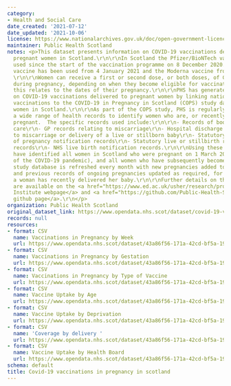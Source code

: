 ```yaml
---
category:
- Health and Social Care
date_created: '2021-07-12'
date_updated: '2021-10-06'
license: https://www.nationalarchives.gov.uk/doc/open-government-licence/version/3/
maintainer: Public Health Scotland
notes: <p>This dataset presents information on COVID-19 vaccinations delivered to
  pregnant women in Scotland.\r\n\r\nIn Scotland the Pfizer/BioNTech vaccine has been
  used since the start of the vaccination programme on 8 December 2020. The Oxford/Astrazeneca
  vaccine has been used from 4 January 2021 and the Moderna vaccine from 7 April 2021.
  \r\n\r\nWomen can receive a first or second dose, or both doses, of COVID-19 vaccination
  during pregnancy, depending on when they become eligible for vaccination and how
  this relates to the dates of their pregnancy.\r\n\r\nPHS has generated this information
  on COVID-19 vaccinations delivered to pregnant women by linking national data on
  vaccinations to the COVID-19 in Pregnancy in Scotland (COPS) study database of pregnant
  women in Scotland.\r\n\r\nAs part of the COPS study, PHS is regularly linking together
  a wide range of health records to identify women who are, or recently have been,
  pregnant.  The specific records used include:\r\n\r\n- Records of booking for antenatal
  care\r\n- GP records relating to miscarriage\r\n- Hospital discharge records relating
  to miscarriage or delivery of a live or stillborn baby\r\n- Statutory termination
  of pregnancy notification records\r\n- Statutory live or stillbirth registration
  records\r\n- NHS live birth notification records.\r\n\r\nUsing these records, we
  have identified all women in Scotland who were pregnant on 1 March 2020 (the start
  of the COVID-19 pandemic), and all women who have subsequently become pregnant.  \r\n\r\nThe
  study database is refreshed every month with new pregnancies added to the database,
  and previous records of ongoing pregnancies updated as required, for example if
  a woman has recently delivered her baby.\r\n\r\nFurther details on the COPS study
  are available on the <a href="https://www.ed.ac.uk/usher/research/projects/covid-19-pregnancy-scotland">Usher
  Institute webpage</a> and <a href="https://github.com/Public-Health-Scotland/COPS-public">PHS
  github page</a>.\r\n</p>
organization: Public Health Scotland
original_dataset_link: https://www.opendata.nhs.scot/dataset/covid-19-vaccinations-in-pregnancy-in-scotland
records: null
resources:
- format: CSV
  name: Vaccinations in Pregnancy by Week
  url: https://www.opendata.nhs.scot/dataset/43a86f56-171a-42cd-bf5a-19b1070a3485/resource/8fca2670-52bb-4ea9-a16d-cb8324a3affb/download/vacc_week_20210930.csv
- format: CSV
  name: Vaccinations in Pregnancy by Gestation
  url: https://www.opendata.nhs.scot/dataset/43a86f56-171a-42cd-bf5a-19b1070a3485/resource/9841abc3-8e29-4cf9-a1a9-81c94c1d5774/download/vacc_gest_20210930.csv
- format: CSV
  name: Vaccinations in Pregnancy by Type of Vaccine
  url: https://www.opendata.nhs.scot/dataset/43a86f56-171a-42cd-bf5a-19b1070a3485/resource/d8e07786-c596-46ea-b9ad-5ddb012c3692/download/vacc_product_20210930.csv
- format: CSV
  name: Vaccine Uptake by Age
  url: https://www.opendata.nhs.scot/dataset/43a86f56-171a-42cd-bf5a-19b1070a3485/resource/70c434ed-917b-47bb-a40c-7d8236ea688e/download/uptake_age_20210930.csv
- format: CSV
  name: Vaccine Uptake by Deprivation
  url: https://www.opendata.nhs.scot/dataset/43a86f56-171a-42cd-bf5a-19b1070a3485/resource/8a1ebc79-1338-4149-9d57-0aba2b459ed0/download/uptake_simd_20210930.csv
- format: CSV
  name: 'Coverage by delivery '
  url: https://www.opendata.nhs.scot/dataset/43a86f56-171a-42cd-bf5a-19b1070a3485/resource/4af31ede-1a40-4bbc-b258-c3f0229e7b04/download/coverage_delivery_20210930.csv
- format: CSV
  name: Vaccine Uptake by Health Board
  url: https://www.opendata.nhs.scot/dataset/43a86f56-171a-42cd-bf5a-19b1070a3485/resource/8ca8ddf9-f77f-45e7-acae-bb919a1259f3/download/uptake_hb_20210930.csv
schema: default
title: Covid-19 vaccinations in pregnancy in scotland
---
```

